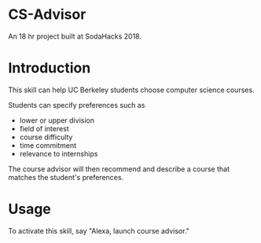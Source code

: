 # CS-Advisor
An 18 hr project built at SodaHacks 2018.

# Introduction
This skill can help UC Berkeley students choose computer science courses. 

Students can specify preferences such as 
* lower or upper division
* field of interest
* course difficulty 
* time commitment
* relevance to internships

The course advisor will then recommend and describe a course that matches the student's preferences.

# Usage

To activate this skill, say "Alexa, launch course advisor."
